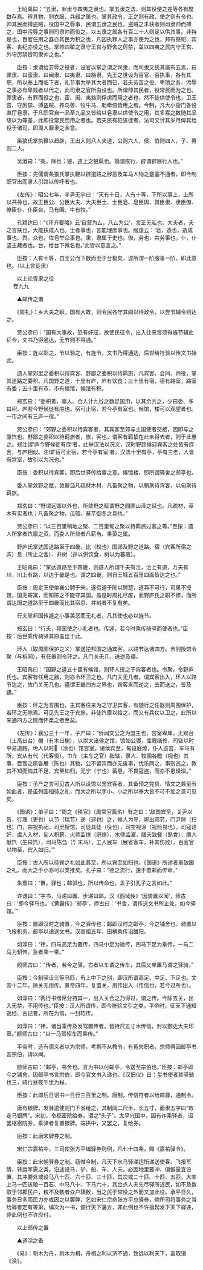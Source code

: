 <!-- { "loadSidebar": true } -->
　　王昭禹曰：“五隶，罪隶与四夷之隶也。掌五隶之法，则其役使之差等各有度数存焉。辨其物，则衣服、兵器之属也。掌其政令，正之则有政、使之则有令也。帅其民而搏盗贼，役国中之辱事，民谓五隶之民也，盗贼之未获者则司隶帅而搏之，国中污辱之事则司隶帅而役之，以五隶之属各有百二十人则足以供其事。非特是也，百官任用之器亦其民为积之也，凡囚执罪人之事亦使为之也，邦有祭祀、宾客、丧纪亦役之也。掌帅四翟之隶守王宫与野舍之厉禁，盖以四夷之民内守王宫、外守厉禁皆司隶帅之也。”

　　臣按：隶谓给劳辱之役者，设官以掌之谓之司隶，而司隶又统其属有五焉，曰罪隶、曰蛮隶、曰闽隶、曰夷隶、曰貉隶。先王之世设为百官、百执事，各有其职，所以奉上而临下者，礼节事为举其大者而已，若夫劳苦之役、卑琐之务、污辱之事必有卑贱者以代之，此司隶之官所由设也。所谓帅其民者，役常民而为之也。罪隶者，有罪而役之也，蛮、闽、夷貉则俘虏而用之者也，然不徒供使令也，卫王宫、守厉禁、搏盗贼、养鸟兽、牧牛马、助牵傍皆用之焉。今制，凡大小衙门各设直厅皂隶，于凡职官自一品至九品又皆给以皂隶以供使令之用，其多寡之数随其品级以为等差，此即役常民而用之者也。若夫民有犯该徒者，法司又计其岁月俾其给役于诸司，即周人罪隶之余意。

　　条狼氏掌执鞭以趋辟，王出入则八人夹道，公则六人，侯、伯则四人，子、男则二人。

　　吴澂曰：“条，除也；狼，道上之狼扈也。趋谓疾行，辟谓辟除行人也。”

　　臣按：先儒谓条狼氏掌执鞭以辟道路之秽恶及车马人物之壅塞不通者，即今制职官出而隶人引路以传呼者也。

　　《左传》：昭公七年，芊尹无宇曰：“天有十日，人有十等，下所以事上，上所以共神也，故王臣公、公臣大夫、大夫臣士、士臣皂、皂臣舆、舆臣隶、隶臣僚、僚臣仆、仆臣台，马有圉、牛有牧。”

　　孔颖达曰：“《环齐要略》云‘自营为厶，八厶为公’，言正无私也。大夫者，夫之言扶也，大能扶成人也。士者事也，言能理庶事也。服虔云：‘皂，造也，造成事也。舆，众也，佐皂举众事也。隶，隶属于吏也。僚，劳也，共劳事也。仆，仆竖主藏者也。台，给台下微名也。’此皆以意言之。”

　　臣按：人有十等，自王公而下数而至于台极矣，谚所谓一阶服事一阶，即此意也。（以上言徒隶）

　　以上论胥隶之役  
　 
卷九九

　　▲邮传之置

　　《周礼》：乡大夫之职，国有大故，则令民各守其闾以待政令，以旌节辅令则达之。

　　贾公彦曰：“国有大事故，恐有奸寇，故使民征令，出入往来皆须得旌节辅此征令，文书乃得通达，无节则不得通。”

　　臣按：旌以彰之，节以验之，有旌节，文书乃得通达，后世给符验以传文书始此。

　　遗人掌郊里之委积以待宾客、野鄙之委积以待羁旅，凡宾客、会同、师役，掌其道路之委积。凡国野之道，十里有庐，庐有饮食；三十里有宿，宿有路室，路室有委；五十里有市，市有候馆，候馆有积。

　　郑玄曰：“委积者，廪人、仓人计九谷之数足国用，以其余共之，少曰委、多曰积。庐若今野候徙有庌也。宿可止宿，若今亭有室也。候馆，楼可以观望者也。一市之间有三庐一宿。”

　　贾公彦曰：“郊野之委积以待宾客者，其宾客至郊与主国使者交接，因即与之廪饩也。野鄙之委积以待羁旅者，旅，客也，谓客有羁絷在此未得去者，则于此惠之。郑注谓‘庐今野候徙有庌’者，此举汉法以况义，汉时野路候迎宾客之处皆有庌舍，与庐相似。注谓‘宿可止宿，若今亭有室’者，汉法十里有亭，亭有三老，人皆有宫室，故引以为况也。”

　　臣按：委积以待宾客，即后世驿传给廪之意。候馆楼，即所谓驿舍之邮亭也。

　　委人掌敛野之赋，敛薪刍凡疏材木材、凡畜聚之物，以稍聚待宾客，以甸聚待羁旅。

　　郑玄曰：“野谓远郊以外也，所敛野之赋谓野之园圃山泽之赋也。凡疏材，草木有实者也；凡畜聚之物，瓜瓠、葵芋御冬之具也。”

　　贾公彦曰：“以三百里稍地之聚、二百里甸之聚以待羁旅过客之等。”臣按：遗人所掌者饩廪之资，而委人所敛者凡薪刍、果菜之属。

　　野庐氏掌达国道路至于四畿，比（校也）国郊及野之道路、宿（宾客所宿之庐）息（所止之舍）、井树（井以供饮食，树以为蕃蔽）。

　　王昭禹曰：“掌达道路至于四畿，则遂人所谓千夫有浍，浍上有道，万夫有川，川上有路，以达于畿是也。谓之四畿，则自王城五百里四面皆达之也。”

　　臣按：周定王使单襄公聘于宋，遂假道于陈以聘楚，道茀不可行，司里不授馆，国无寄寓，而知陈之不能守其国。盖是时周礼尽废，而野庐氏之职不修，而所谓达国之道路至于四畿而比其宿息、井树者不复有矣。

　　行夫掌邦国传遽之小事美恶而无礼者，凡其使也必以旌节。

　　郑玄曰：“行夫，邦国使之小礼者也。传遽，若今时乘传骑驿而使者也。”臣按：后世乘传骑驿其原盖出于此。

　　环人（取周圜保护之义）掌送逆邦国之通宾客，以路节达诸四方。舍则授馆令聚（与柝同），有任器则令环之。凡门关无几，送逆及疆。

　　王昭禹曰：“国野之道五十里有候馆，则环人授之于宾客者也。令聚，令野庐氏也。宾客有任用之器，则亦令环卫之也。凡门关无几者，谓宾客出入，环人以路节达之，故门关无几也。疆谓王畿四方之界也，宾客来而逆之，去而送之，皆及疆。”

　　臣按：环之为言围也，主宾客往来为之守卫宾客，有随行之任器则周围保护，若环之无隙焉。可见先王之于宾旅，非徒饩廪以给之，而又有兵仗以卫之，此所以来通四方之情而怀柔之者至矣。

　　《左传》：襄公三十一年，子产曰：“侨闻文公之为盟主也，宫室卑庳，无观台（土高曰台）榭（有木曰榭），以崇大诸侯之馆。馆如公寝，库厩缮修，司空以时平易道路，圬人以时（涂也）馆宫室。诸侯宾至，甸设庭燎，仆人巡宫，车马有所，宾从有代（代客役），巾车（主车之官）脂辖，隶人、牧圉各瞻（视也）其事，百官之属各展（陈也）其物。公不留宾而亦无废事，忧乐同之，事则巡之，教其不知而恤其不足，宾至如归，无宁（宁也）菑患，不畏寇盗，而亦不患燥湿。”

　　臣按：子产之言可见古人所以设馆以舍宾客者，其备预之完具、情文之兼至有如此者，是虽列国相待之礼，而大之所以字小、小之所以奉大皆不可不加之意可见矣。

　　《国语》：单子曰：“周之《秩官》（周常官篇名）有之曰：‘敌国宾至，关尹以告，行理（吏也）以节（瑞节）逆（迎也）之，候人为导，卿出郊劳，门尹除（扫也）门，宗祝执祀，司里授馆，司徒具徒（役也），司空视涂（视险易也），司寇诘奸，虞人入材，甸人积薪，火师监燎（庭燎），水师监濯，膳夫致餐（熟食），廪人献饩（生曰饩），司马陈刍（饣末马），工人展车（展省客车，补其伤败），百官官以物至，宾入如归。’”

　　臣按：古人所以待宾之礼如此其至，所以宾至如归也。《国语》所述者虽敌国之礼，而大之于小亦可以类推矣。孔子曰：“德之流行，速于置邮而传命。”

　　朱熹曰：“置，驿也；邮驲也，所以传命也。孟子引孔子之言如此。”

　　许谦曰：“字书，马递曰置、步递曰邮。汉《西域传》‘因骑置以闻’，师古曰：‘即今驿马也。’《黄霸传》‘邮亭’，师古曰：‘书舍，谓传送文书所止处，如今驿馆。’”

　　臣按：置即汉时之骑置，今之驿传也；邮即汉时之邮亭，今之铺舍也。骑置以飞报机务，邮亭以递送文书。汉高祖五年，田横乘传诣雒阳。

　　如淳曰：“律，四马高足为置传，四马中足为驰传，四马下足为乘传，一马二马为轺传，急者乘一乘。”

　　颜师古曰：“传者，若今之驿，古者以车谓之传车，其后又单置马谓之驿骑。”

　　臣按：今制驿设三等马匹，有上中下之别，即汉所谓高足、中足、下足也。文帝十二年，除关无用传。景帝四年，复置关，用传出入（传信也，若今过所也）。

　　如淳曰：“两行书缯帛分持其一，出入关合之乃得过，谓之传。今除去关，出入无禁，不用传也。”臣按：汉人所谓传，即今符验文引之类。平帝时，征天下通知逸经、古记者，所在为驾，一封轺传。

　　如淳曰：“律，诸当乘传及发驾置传者，皆持尺五寸木传信，封以御史大夫印章。”颜师古曰：“以一马驾轺车而乘传。”

　　平帝时，选有德义者以为宗师，考察不从教令，有冤失职者，宗师得因邮亭书言宗伯，请以闻。

　　颜师古曰：“邮亭，书舍也。言为书以付邮亭，令送至宗伯也。”臣按：邮亭即今之铺舍，因邮亭书言宗伯，即今官文书入递也。《汉旧仪》曰：玺书使者其驿骑也三，骑行昼夜千里为程。

　　臣按：此即后日诏书一日行三百里之制。唐制，传信符者以给邮驿，通制令。

　　唐有银牌，发驿遣使则门下省给之，其制阔二尺半、长五寸，面隶五字曰“敕走马银牌”。宋初，令枢密院给券，谓之“头子”。太平兴国中，因有诈乘驿者，诏罢枢密院券，乘驿者复置银牌。端拱中，又罢之，复给券。

　　臣按：此唐宋牌券之制。

　　宋仁宗嘉祐中，三司使张方平编驿券则例，凡七十四条，赐《嘉祐驿令》。

　　臣按：此宋朝驿券之制。窃惟今制，凡天下水马驿递运所递送使客、飞报军情、转运军需之类，沿途设马、驴、船、车、人夫，必因地里要冲、偏僻量宜设置，其冲要处或设马八十匹、六十匹、三十匹，其次或二十匹、十匹、五匹，大率上马一匹该粮一百石、中马八十、下马六十，其佥点人夫先尽驿所近民，如不及数取于邻郡民户，粮不及数者众户辏数，当之民于常役之外而又加此役。承平日久，事务日多而民力亦或因之以罢弊，乞如宋仁宗命张方平总驿券，俾所司将事务之当给驿者定有等第，编次为一书，颁行天下藩方，非此例也不许擅起发下天下驿递，非此例也不许应付。

　　以上邮传之置

　　▲道涂之备

　　《易》：刳木为舟，剡木为楫，舟楫之利以济不通，致远以利天下，盖取诸《涣》。

